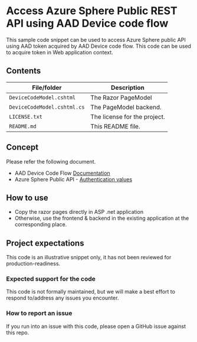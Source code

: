 # Access Azure Sphere Public REST API using AAD Device code flow
This sample code snippet can be used to access Azure Sphere public API using AAD token acquired by AAD Device code flow. This code can be used to acquire token in Web application context.

## Contents

| File/folder | Description |
|-------------|-------------|
| `DeviceCodeModel.cshtml`       | The Razor PageModel |
| `DeviceCodeModel.cshtml.cs` | The PageModel backend. |
| `LICENSE.txt`   | The license for the project. |
| `README.md`   | This README file. |

## Concept
Please refer the following document.
- AAD Device Code Flow [Documentation](https://docs.microsoft.com/azure/active-directory/develop/v2-oauth2-device-code)
- Azure Sphere Public API - [Authentication values](https://docs.microsoft.com/rest/api/azure-sphere/#authentication-library-values)

## How to use
- Copy the razor pages directly in ASP .net application
- Otherwise, use the frontend & backend in the existing application at the corresponding place.

## Project expectations
This code is an illustrative snippet only, it has not been reviewed for production-readiness.

### Expected support for the code
This code is not formally maintained, but we will make a best effort to respond to/address any issues you encounter.

### How to report an issue
If you run into an issue with this code, please open a GitHub issue against this repo.